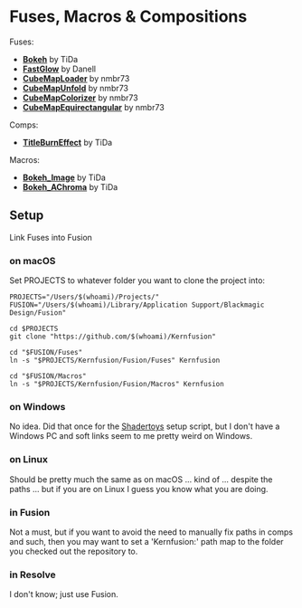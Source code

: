 # Fuses, Macros & Compositions




Fuses:
- **[Bokeh](Fuses/tida/Bokeh.md)** by TiDa
- **[FastGlow](Fuses/danell/FastGlow.md)** by Danell
- **[CubeMapLoader](Fuses/nmbr73/CubeMapLoader.md)** by nmbr73
- **[CubeMapUnfold](Fuses/nmbr73/CubeMapUnfold.md)** by nmbr73
- **[CubeMapColorizer](Fuses/nmbr73/CubeMapColorizer.md)** by nmbr73
- **[CubeMapEquirectangular](Fuses/nmbr73/CubeMapEquirectangular.md)** by nmbr73

Comps:
- **[TitleBurnEffect](Comp/tida/TitleBurnEffect.md)** by TiDa

Macros:
- **[Bokeh_Image](Macros/tida/Bokeh_Image.md)** by TiDa
- **[Bokeh_AChroma](Macros/tida/Bokeh_AChroma.md)** by TiDa


## Setup

Link Fuses into Fusion

### on macOS

Set PROJECTS to whatever folder you want to clone the project into:

    PROJECTS="/Users/$(whoami)/Projects/"
    FUSION="/Users/$(whoami)/Library/Application Support/Blackmagic Design/Fusion"

    cd $PROJECTS
    git clone "https://github.com/$(whoami)/Kernfusion"

    cd "$FUSION/Fuses"
    ln -s "$PROJECTS/Kernfusion/Fusion/Fuses" Kernfusion

    cd "$FUSION/Macros"
    ln -s "$PROJECTS/Kernfusion/Fusion/Macros" Kernfusion

### on Windows

No idea. Did that once for the [Shadertoys](https://nmbr73.github.io/Shadertoys/) setup script, but I don't have a Windows PC and soft links seem to me pretty weird on Windows.

### on Linux

Should be pretty much the same as on macOS ... kind of ... despite the paths ... but if you are on Linux I guess you know what you are doing.

### in Fusion

Not a must, but if you want to avoid the need to manually fix paths in comps and such, then you may want to set a 'Kernfusion:' path map to the folder you checked out the repository to.

### in Resolve

I don't know; just use Fusion.